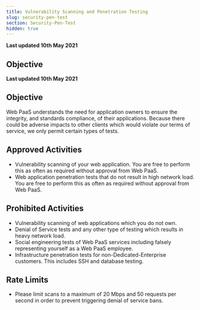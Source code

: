 ```yaml
---
title: Vulnerability Scanning and Penetration Testing
slug: security-pen-test
section: Security-Pen-Test
hidden: true
---
```


**Last updated 10th May 2021**



## Objective  

**Last updated 10th May 2021**


## Objective  

Web PaaS understands the need for application owners to ensure the integrity, and standards compliance, of their applications. Because there could be adverse impacts to other clients which would violate our terms of service, we only permit certain types of tests.

## Approved Activities

* Vulnerability scanning of your web application. You are free to perform this as often as required without approval from Web PaaS.
* Web application penetration tests that do not result in high network load.  You are free to perform this as often as required without approval from Web PaaS.

## Prohibited Activities

* Vulnerability scanning of web applications which you do not own.
* Denial of Service tests and any other type of testing which results in heavy network load.
* Social engineering tests of Web PaaS services including falsely representing yourself as a Web PaaS employee.
* Infrastructure penetration tests for non-Dedicated-Enterprise customers. This includes SSH and database testing.

## Rate Limits

* Please limit scans to a maximum of 20 Mbps and 50 requests per second in order to prevent triggering denial of service bans.


